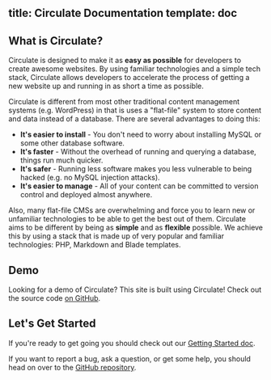 title: Circulate Documentation
template: doc
---
## What is Circulate?

Circulate is designed to make it as **easy as possible** for developers to create awesome websites. By using familiar technologies and a simple tech stack, Circulate allows developers to accelerate the process of getting a new website up and running in as short a time as possible.

Circulate is different from most other traditional content management systems (e.g. WordPress) in that is uses a "flat-file" system to store content and data instead of a database. There are several advantages to doing this:

* **It's easier to install** - You don't need to worry about installing MySQL or some other database software.
* **It's faster** - Without the overhead of running and querying a database, things run much quicker.
* **It's safer** - Running less software makes you less vulnerable to being hacked (e.g. no MySQL injection attacks).
* **It's easier to manage** - All of your content can be committed to version control and deployed almost anywhere.

Also, many flat-file CMSs are overwhelming and force you to learn new or unfamiliar technologies to be able to get the best out of them. Circulate aims to be different by being as **simple** and as **flexible** possible. We achieve this by using a stack that is made up of very popular and familiar technologies: PHP, Markdown and Blade templates.

## Demo

Looking for a demo of Circulate? This site is built using Circulate! Check out the source code [on GitHub](https://github.com/CirculateCMS/circulate).

## Let's Get Started

If you're ready to get going you should check out our [Getting Started doc](/docs/getting-started).

If you want to report a bug, ask a question, or get some help, you should head on over to the [GitHub repository](#).